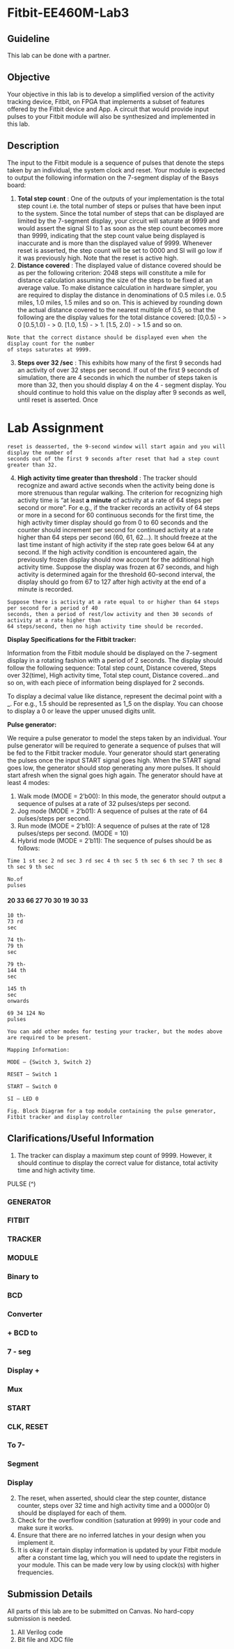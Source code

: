 # Fitbit-EE460M-Lab3

## Guideline

This lab can be done with a partner.

## Objective

Your objective in this lab is to develop a simplified version of the activity tracking device, Fitbit, on FPGA
that implements a subset of features offered by the Fitbit device and App. A circuit that would provide
input pulses to your Fitbit module will also be synthesized and implemented in this lab.

## Description

The input to the Fitbit module is a sequence of pulses that denote the steps taken by an individual, the
system clock and reset. Your module is expected to output the following information on the 7-segment
display of the Basys board:

1. **Total step count** : One of the outputs of your implementation is the total step count i.e. the total
    number of steps or pulses that have been input to the system. Since the total number of steps
    that can be displayed are limited by the 7-segment display, your circuit will saturate at 9999 and
    would assert the signal SI to 1 as soon as the step count becomes more than 9999, indicating that
    the step count value being displayed is inaccurate and is more than the displayed value of 9999.
    Whenever reset is asserted, the step count will be set to 0000 and SI will go low if it was previously
    high. Note that the reset is active high.
2. **Distance covered** : The displayed value of distance covered should be as per the following
    criterion:
    2048 steps will constitute a mile for distance calculation assuming the size of the steps to be fixed
    at an average value. To make distance calculation in hardware simpler, you are required to display
    the distance in denominations of 0.5 miles i.e. 0.5 miles, 1.0 miles, 1.5 miles and so on. This is
    achieved by rounding down the actual distance covered to the nearest multiple of 0.5, so that the
    following are the display values for the total distance covered:
    [0,0.5) - > 0
    [0.5,1.0) - > 0.
    [1.0, 1.5) - > 1.
    [1.5, 2.0) - > 1.5 and so on.

```
Note that the correct distance should be displayed even when the display count for the number
of steps saturates at 9999.
```
3. **Steps over 32 /sec** : This exhibits how many of the first 9 seconds had an activity of over 32 steps
    per second. If out of the first 9 seconds of simulation, there are 4 seconds in which the number of
    steps taken is more than 32, then you should display 4 on the 4 - segment display. You should
    continue to hold this value on the display after 9 seconds as well, until reset is asserted. Once

# Lab Assignment #


```
reset is deasserted, the 9-second window will start again and you will display the number of
seconds out of the first 9 seconds after reset that had a step count greater than 32.
```
4. **High activity time greater than threshold** : The tracker should recognize and award active seconds
    when the activity being done is more strenuous than regular walking. The criterion for recognizing
    high activity time is “at least **a minute** of activity at a rate of 64 steps per second or more”. For
    e.g., if the tracker records an activity of 64 steps or more in a second for 60 continuous seconds
    for the first time, the high activity timer display should go from 0 to 60 seconds and the counter
    should increment per second for continued activity at a rate higher than 64 steps per second (60,
    61, 62...). It should freeze at the last time instant of high activity if the step rate goes below 64 at
    any second. If the high activity condition is encountered again, the previously frozen display
    should now account for the additional high activity time. Suppose the display was frozen at 67
    seconds, and high activity is determined again for the threshold 60-second interval, the display
    should go from 67 to 127 after high activity at the end of a minute is recorded.

```
Suppose there is activity at a rate equal to or higher than 64 steps per second for a period of 40
seconds, then a period of rest/low activity and then 30 seconds of activity at a rate higher than
64 steps/second, then no high activity time should be recorded.
```
**Display Specifications for the Fitbit tracker:**

Information from the Fitbit module should be displayed on the 7-segment display in a rotating fashion
with a period of 2 seconds. The display should follow the following sequence: Total step count, Distance
covered, Steps over 32(time), High activity time, Total step count, Distance covered...and so on, with each
piece of information being displayed for 2 seconds.

To display a decimal value like distance, represent the decimal point with a _. For e.g., 1.5 should be
represented as 1_5 on the display. You can choose to display a 0 or leave the upper unused digits unlit.

**Pulse generator:**

We require a pulse generator to model the steps taken by an individual. Your pulse generator will be
required to generate a sequence of pulses that will be fed to the Fitbit tracker module. Your generator
should start generating the pulses once the input START signal goes high. When the START signal goes
low, the generator should stop generating any more pulses. It should start afresh when the signal goes
high again. The generator should have at least 4 modes:

1. Walk mode (MODE = 2’b00): In this mode, the generator should output a sequence of pulses at a
    rate of 32 pulses/steps per second.
2. Jog mode (MODE = 2’b01): A sequence of pulses at the rate of 64 pulses/steps per second.
3. Run mode (MODE = 2’b10): A sequence of pulses at the rate of 128 pulses/steps per second.
    (MODE = 10)
4. Hybrid mode (MODE = 2’b11): The sequence of pulses should be as follows:


```
Time 1 st sec 2 nd sec 3 rd sec 4 th sec 5 th sec 6 th sec 7 th sec 8 th sec 9 th sec
```
```
No.of
pulses
```
#### 20 33 66 27 70 30 19 30 33

```
10 th-
73 rd
sec
```
```
74 th-
79 th
sec
```
```
79 th-
144 th
sec
```
```
145 th
sec
onwards
```
```
69 34 124 No
pulses
```
```
You can add other modes for testing your tracker, but the modes above are required to be present.
```
```
Mapping Information:
```
```
MODE – {Switch 3, Switch 2}
```
```
RESET – Switch 1
```
```
START – Switch 0
```
```
SI – LED 0
```
```
Fig. Block Diagram for a top module containing the pulse generator, Fitbit tracker and display controller
```
## Clarifications/Useful Information

1. The tracker can display a maximum step count of 9999. However, it should continue to display
    the correct value for distance, total activity time and high activity time.

PULSE (^)

### GENERATOR

### FITBIT

### TRACKER

### MODULE

### Binary to

### BCD

### Converter

### + BCD to

### 7 - seg

### Display +

### Mux

### START

### CLK, RESET

### To 7-

### Segment

### Display


2. The reset, when asserted, should clear the step counter, distance counter, steps over 32 time
    and high activity time and a 0000(or 0) should be displayed for each of them.
3. Check for the overflow condition (saturation at 9999) in your code and make sure it works.
4. Ensure that there are no inferred latches in your design when you implement it.
5. It is okay if certain display information is updated by your Fitbit module after a constant time
    lag, which you will need to update the registers in your module. This can be made very low by
    using clock(s) with higher frequencies.

## Submission Details

All parts of this lab are to be submitted on Canvas. No hard-copy submission is needed.

1. All Verilog code
2. Bit file and XDC file



